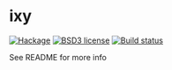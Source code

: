 # ixy

[![Hackage](https://img.shields.io/hackage/v/ixy.svg)](https://hackage.haskell.org/package/ixy)
[![BSD3 license](https://img.shields.io/badge/license-BSD3-blue.svg)](LICENSE)
[![Build status](https://secure.travis-ci.org/chessai/ixy.svg)](https://travis-ci.org/chessai/ixy)

See README for more info